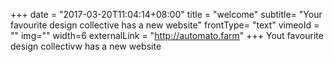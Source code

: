 +++
date = "2017-03-20T11:04:14+08:00"
title = "welcome"
subtitle= "Your favourite design collective has a new website"
frontType= "text"
vimeoId = ""
img=""
width=6
externalLink = "http://automato.farm"
+++
Yout favourite design collectivw has a new website

